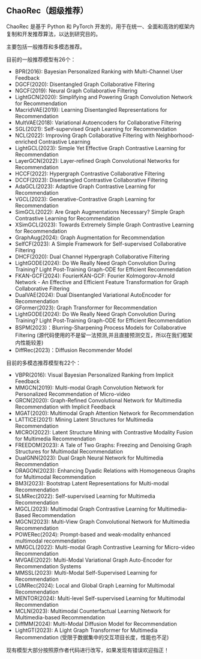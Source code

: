 ## ChaoRec（超级推荐）

ChaoRec 是基于 Python 和 PyTorch 开发的，用于在统一、全面和高效的框架内复制和开发推荐算法，以达到研究目的。

主要包括一般推荐和多模态推荐。

目前的一般推荐模型有26个：

- BPR(2016): Bayesian Personalized Ranking with Multi-Channel User Feedback
- DGCF(2020): Disentangled Graph Collaborative Filtering
- NGCF(2019): Neural Graph Collaborative Filtering
- LightGCN(2020): Simplifying and Powering Graph Convolution Network for Recommendation
- MacridVAE(2019): Learning Disentangled Representations for Recommendation
- MultVAE(2018): Variational Autoencoders for Collaborative Filtering
- SGL(2021): Self-supervised Graph Learning for Recommendation
- NCL(2022): Improving Graph Collaborative Filtering with Neighborhood-enriched Contrastive Learning
- LightGCL(2023): Simple Yet Effective Graph Contrastive Learning for Recommendation
- LayerGCN(2022): Layer-refined Graph Convolutional Networks for Recommendation
- HCCF(2022): Hypergraph Contrastive Collaborative Filtering
- DCCF(2023): Disentangled Contrastive Collaborative Filtering
- AdaGCL(2023): Adaptive Graph Contrastive Learning for Recommendation
- VGCL(2023): Generative-Contrastive Graph Learning for Recommendation
- SimGCL(2022): Are Graph Augmentations Necessary? Simple Graph Contrastive Learning for Recommendation
- XSimGCL(2023): Towards Extremely Simple Graph Contrastive Learning for Recommendation
- GraphAug(2024): Graph Augmentation for Recommendation
- SelfCF(2023): A Simple Framework for Self-supervised Collaborative Filtering
- DHCF(2020): Dual Channel Hypergraph Collaborative Filtering
- LightGODE(2024): Do We Really Need Graph Convolution During Training? Light Post-Training Graph-ODE for Efficient Recommendation
- FKAN-GCF(2024): FourierKAN-GCF: Fourier Kolmogorov-Arnold Network - An Effective and Efficient Feature Transformation for Graph Collaborative Filtering
- DualVAE(2024): Dual Disentangled Variational AutoEncoder for Recommendation
- GFormer(2023): Graph Transformer for Recommendation
- LightGODE(2024): Do We Really Need Graph Convolution During Training? Light Post-Training Graph-ODE for Efficient Recommendation
- BSPM(2023)：Blurring-Sharpening Process Models for Collaborative Filtering (源代码使用的不是留一法预测,并且直接预测交互，所以在我们框架内性能较差)
- DiffRec(2023)：Diffusion Recommender Model

目前的多模态推荐模型有22个：

- VBPR(2016): Visual Bayesian Personalized Ranking from Implicit Feedback
- MMGCN(2019): Multi-modal Graph Convolution Network for Personalized Recommendation of Micro-video
- GRCN(2020): Graph-Refined Convolutional Network for Multimedia Recommendation with Implicit Feedback
- MGAT(2020): Multimodal Graph Attention Network for Recommendation
- LATTICE(2021): Mining Latent Structures for Multimedia Recommendation
- MICRO(2022): Latent Structure Mining with Contrastive Modality Fusion for Multimedia Recommendation
- FREEDOM(2023): A Tale of Two Graphs: Freezing and Denoising Graph Structures for Multimodal Recommendation
- DualGNN(2023): Dual Graph Neural Network for Multimedia Recommendation
- DRAGON(2023): Enhancing Dyadic Relations with Homogeneous Graphs for Multimodal Recommendation
- BM3(2023): Bootstrap Latent Representations for Multi-modal Recommendation
- SLMRec(2022): Self-supervised Learning for Multimedia Recommendation
- MGCL(2023): Multimodal Graph Contrastive Learning for Multimedia-Based Recommendation
- MGCN(2023): Multi-View Graph Convolutional Network for Multimedia Recommendation
- POWERec(2024): Prompt-based and weak-modality enhanced multimodal recommendation
- MMGCL(2022): Multi-modal Graph Contrastive Learning for Micro-video Recommendation
- MVGAE(2022): Multi-Modal Variational Graph Auto-Encoder for Recommendation Systems
- MMSSL(2023): Multi-Modal Self-Supervised Learning for Recommendation
- LGMRec(2024): Local and Global Graph Learning for Multimodal Recommendation
- MENTOR(2024): Multi-level Self-supervised Learning for Multimodal Recommendation
- MCLN(2023): Multimodal Counterfactual Learning Network for Multimedia-based Recommendation
- DiffMM(2024): Multi-Modal Diffusion Model for Recommendation
- LightGT(2023): A Light Graph Transformer for Multimedia Recommendation (受限于数据集中的交互项目长度，性能也不足)

现有模型大部分按照原作者代码进行改写，如果发现有错误欢迎指正！
